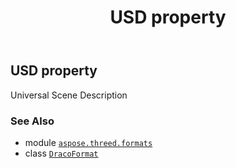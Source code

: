 ﻿---
title: USD property
second_title: Aspose.3D for Python via .NET API References
description: 
type: docs
weight: 500
url: /aspose.threed.formats/dracoformat/usd/
is_root: false
---

## USD property


Universal Scene Description

### See Also
* module [`aspose.threed.formats`](../../)
* class [`DracoFormat`](/3d/python-net/aspose.threed.formats/dracoformat)
